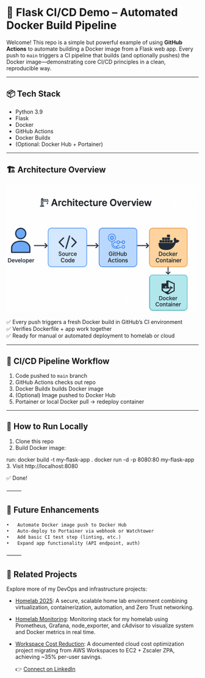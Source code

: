 # 🚀 Flask CI/CD Demo – Automated Docker Build Pipeline

Welcome! This repo is a simple but powerful example of using **GitHub Actions** to automate building a Docker image from a Flask web app. Every push to `main` triggers a CI pipeline that builds (and optionally pushes) the Docker image—demonstrating core CI/CD principles in a clean, reproducible way.

---

## 📦 **Tech Stack**

- Python 3.9
- Flask
- Docker
- GitHub Actions
- Docker Buildx
- (Optional: Docker Hub + Portainer)

---

## 🏗️ **Architecture Overview**

![CI/CD Architecture](docs/simplecicd.png)


✅ Every push triggers a fresh Docker build in GitHub’s CI environment  
✅ Verifies Dockerfile + app work together  
✅ Ready for manual or automated deployment to homelab or cloud

---

## 🔄 **CI/CD Pipeline Workflow**

1. Code pushed to `main` branch
2. GitHub Actions checks out repo
3. Docker Buildx builds Docker image
4. (Optional) Image pushed to Docker Hub
5. Portainer or local Docker pull → redeploy container

---

## 🏃 **How to Run Locally**

1. Clone this repo
2. Build Docker image:

run:
docker build -t my-flask-app .
docker run -d -p 8080:80 my-flask-app
	3.	Visit http://localhost:8080

✅ Done!

⸻

## 🔭 Future Enhancements
	•	Automate Docker image push to Docker Hub
	•	Auto-deploy to Portainer via webhook or Watchtower
	•	Add basic CI test step (linting, etc.)
	•	Expand app functionality (API endpoint, auth)

⸻

## 🔗 Related Projects

Explore more of my DevOps and infrastructure projects:

- [Homelab 2025](https://github.com/sgersz/homelab2025): A secure, scalable home lab environment combining virtualization, containerization, automation, and Zero Trust networking.
- [Homelab Monitoring](https://github.com/sgersz/homelab-monitoring): Monitoring stack for my homelab using Prometheus, Grafana, node_exporter, and cAdvisor to visualize system and Docker metrics in real time.
- [Workspace Cost Reduction](https://github.com/sgersz/workspacecostreduction): A documented cloud cost optimization project migrating from AWS Workspaces to EC2 + Zscaler ZPA, achieving ~35% per-user savings.

  👉 [Connect on LinkedIn](https://www.linkedin.com/in/stevengersztyn/)

